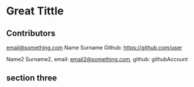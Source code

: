 # Great Tittle
## Contributors

email@something.com Name Surname Github: https://github.com/user

Name2 Surname2, email: email2@something.com, github: githubAccount

## section three
